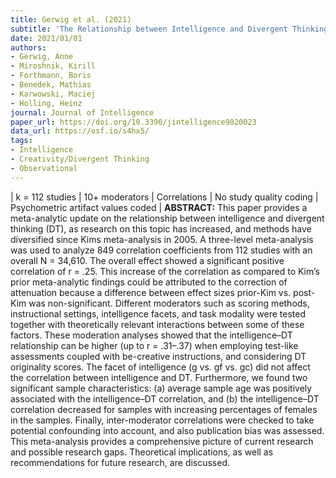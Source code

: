 ```yaml
---
title: Gerwig et al. (2021)
subtitle: 'The Relationship between Intelligence and Divergent Thinking - A Meta-Analytic Update'
date: 2021/01/01
authors:
- Gerwig, Anne
- Miroshnik, Kirill
- Forthmann, Boris
- Benedek, Mathias
- Karwowski, Maciej
- Holling, Heinz
journal: Journal of Intelligence
paper_url: https://doi.org/10.3390/jintelligence9020023
data_url: https://osf.io/s4hx5/
tags:
- Intelligence
- Creativity/Divergent Thinking
- Observational
---
```


| k = 112 studies | 10+ moderators | Correlations | No study quality coding | Psychometric artifact values coded | **ABSTRACT:** This paper provides a meta-analytic update on the relationship between intelligence and divergent thinking (DT), as research on this topic has increased, and methods have diversified since Kims meta-analysis in 2005. A three-level meta-analysis was used to analyze 849 correlation coefficients from 112 studies with an overall N = 34,610. The overall effect showed a significant positive correlation of r = .25. This increase of the correlation as compared to Kim’s prior meta-analytic findings could be attributed to the correction of attenuation because a difference between effect sizes prior-Kim vs. post-Kim was non-significant. Different moderators such as scoring methods, instructional settings, intelligence facets, and task modality were tested together with theoretically relevant interactions between some of these factors. These moderation analyses showed that the intelligence–DT relationship can be higher (up to r = .31–.37) when employing test-like assessments coupled with be-creative instructions, and considering DT originality scores. The facet of intelligence (g vs. gf vs. gc) did not affect the correlation between intelligence and DT. Furthermore, we found two significant sample characteristics: (a) average sample age was positively associated with the intelligence–DT correlation, and (b) the intelligence–DT correlation decreased for samples with increasing percentages of females in the samples. Finally, inter-moderator correlations were checked to take potential confounding into account, and also publication bias was assessed. This meta-analysis provides a comprehensive picture of current research and possible research gaps. Theoretical implications, as well as recommendations for future research, are discussed.
